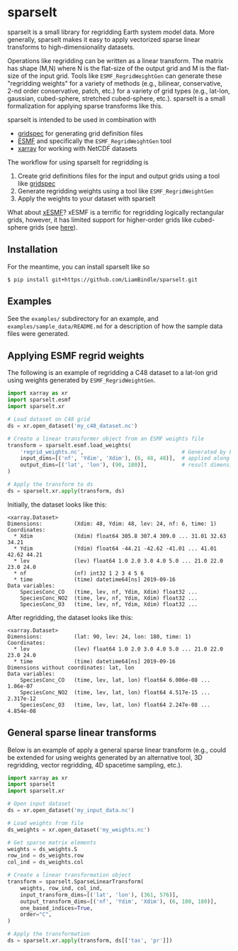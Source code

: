 # sparselt

sparselt is a small library for regridding Earth system model data. 
More generally, sparselt makes it easy to apply vectorized sparse linear transforms to high-dimensionality datasets.

Operations like regridding can be written as a linear transform. 
The matrix has shape (M,N) where N is the flat-size of the output grid and M is the flat-size of the input grid. 
Tools like `ESMF_RegridWeightGen` can generate these "regridding weights" for a variety of methods 
(e.g., bilinear, conservative, 2-nd order conservative, patch, etc.)
for a variety of grid types (e.g., lat-lon, gaussian, cubed-sphere, stretched cubed-sphere, etc.).
sparselt is a small formalization for applying sparse transforms like this. 

sparselt is intended to be used in combination with 
* [gridspec](https://github.com/LiamBindle/gridspec) for generating grid definition files
* [ESMF](https://earthsystemmodeling.org/) and specifically the `ESMF_RegridWeightGen` tool
* [xarray](http://xarray.pydata.org/en/stable/) for working with NetCDF datasets

The workflow for using sparselt for regridding is

1. Create grid definitions files for the input and output grids using a tool like [gridspec](https://github.com/LiamBindle/gridspec)
2. Generate regridding weights using a tool like `ESMF_RegridWeightGen`
3. Apply the weights to your dataset with sparselt

What about [xESMF](https://xesmf.readthedocs.io/en/latest/)? xESMF is a terrific for regridding logically rectangular 
grids, however, it has limited support for higher-order grids like cubed-sphere grids 
(see [here](https://xesmf.readthedocs.io/en/latest/limitations.html)).


## Installation

For the meantime, you can install sparselt like so
```console
$ pip install git+https://github.com/LiamBindle/sparselt.git 
```

## Examples

See the `examples/` subdirectory for an example, and `examples/sample_data/README.md` for a description of how the sample data files were generated.

## Applying ESMF regrid weights

The following is an example of regridding a C48 dataset to a lat-lon grid using weights 
generated by `ESMF_RegridWeightGen`.

```python
import xarray as xr
import sparselt.esmf
import sparselt.xr

# Load dataset on C48 grid
ds = xr.open_dataset('my_c48_dataset.nc')

# Create a linear transformer object from an ESMF weights file
transform = sparselt.esmf.load_weights(
    'regrid_weights.nc',                               # Generated by ESMF_RegridWeightGen
    input_dims=[('nf', 'Ydim', 'Xdim'), (6, 48, 48)],  # applied along input dimensions
    output_dims=[('lat', 'lon'), (90, 180)],           # result dimensions
)

# Apply the transform to ds
ds = sparselt.xr.apply(transform, ds)

```

Initially, the dataset looks like this:
```
<xarray.Dataset>
Dimensions:          (Xdim: 48, Ydim: 48, lev: 24, nf: 6, time: 1)
Coordinates:
  * Xdim             (Xdim) float64 305.8 307.4 309.0 ... 31.01 32.63 34.21
  * Ydim             (Ydim) float64 -44.21 -42.62 -41.01 ... 41.01 42.62 44.21
  * lev              (lev) float64 1.0 2.0 3.0 4.0 5.0 ... 21.0 22.0 23.0 24.0
  * nf               (nf) int32 1 2 3 4 5 6
  * time             (time) datetime64[ns] 2019-09-16
Data variables:
    SpeciesConc_CO   (time, lev, nf, Ydim, Xdim) float32 ...
    SpeciesConc_NO2  (time, lev, nf, Ydim, Xdim) float32 ...
    SpeciesConc_O3   (time, lev, nf, Ydim, Xdim) float32 ...
```

After regridding, the dataset looks like this:
```
<xarray.Dataset>
Dimensions:          (lat: 90, lev: 24, lon: 180, time: 1)
Coordinates:
  * lev              (lev) float64 1.0 2.0 3.0 4.0 5.0 ... 21.0 22.0 23.0 24.0
  * time             (time) datetime64[ns] 2019-09-16
Dimensions without coordinates: lat, lon
Data variables:
    SpeciesConc_CO   (time, lev, lat, lon) float64 6.006e-08 ... 1.06e-07
    SpeciesConc_NO2  (time, lev, lat, lon) float64 4.517e-15 ... 2.317e-12
    SpeciesConc_O3   (time, lev, lat, lon) float64 2.247e-08 ... 4.854e-08
```

## General sparse linear transforms

Below is an example of apply a general sparse linear transform 
(e.g., could be extended for using weights generated by an alternative tool, 
3D regridding, vector regridding, 4D spacetime sampling, etc.).

```python
import xarray as xr
import sparselt
import sparselt.xr

# Open input dataset
ds = xr.open_dataset('my_input_data.nc')

# Load weights from file
ds_weights = xr.open_dataset('my_weights.nc')

# Get sparse matrix elements
weights = ds_weights.S
row_ind = ds_weights.row
col_ind = ds_weights.col

# Create a linear transformation object
transform = sparselt.SparseLinearTransform(
    weights, row_ind, col_ind,
    input_transform_dims=[('lat', 'lon'), (361, 576)], 
    output_transform_dims=[('nf', 'Ydim', 'Xdim'), (6, 180, 180)],
    one_based_indices=True,
    order="C",
)

# Apply the transformation
ds = sparselt.xr.apply(transform, ds[['tas', 'pr']])
``` 
